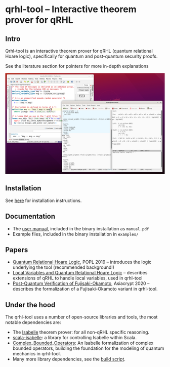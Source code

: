# qrhl-tool – Interactive theorem prover for qRHL

## Intro

Qrhl-tool is an interactive theorem prover for qRHL (quantum relational Hoare logic),
specifically for quantum and post-quantum security proofs.

See the literature section for pointers for more in-depth explanations

![Screenshot of qrhl-tool](screenshot.png)

## Installation

See [here](install.md) for installation instructions.

## Documentation

* The [user manual](manual-0.6.pdf), included in the binary installation as `manual.pdf`
* Example files, included in the binary installation in `examples/`

## Papers

* [Quantum Relational Hoare Logic](https://arxiv.org/abs/1802.03188), POPL 2019 – introduces the logic underlying the tool (recommended background!)
* [Local Variables and Quantum Relational Hoare Logic](https://arxiv.org/pdf/2007.14155.pdf) – describes extensions of qRHL to handle local variables, used in qrhl-tool
* [Post-Quantum Verification of Fujisaki-Okamoto](https://eprint.iacr.org/2020/962.pdf), Asiacrypt 2020 – describes the formalization of a Fujisaki-Okamoto variant in qrhl-tool.

## Under the hood

The qrhl-tool uses a number of open-source libraries and tools, the most notable dependencies are:

* The [Isabelle](https://isabelle.in.tum.de/) theorem prover: for all non-qRHL specific reasoning.
* [scala-isabelle](https://github.com/dominique-unruh/scala-isabelle): a library for controlling Isabelle within Scala.
* [Complex_Bounded_Operators](https://www.isa-afp.org/entries/Complex_Bounded_Operators.html): An Isabelle formalization of complex bounded operators, building the foundation for the modeling of quantum mechanics in qrhl-tool.
* Many more library dependencies, see the [build script](https://github.com/dominique-unruh/qrhl-tool/blob/master/build.sbt).